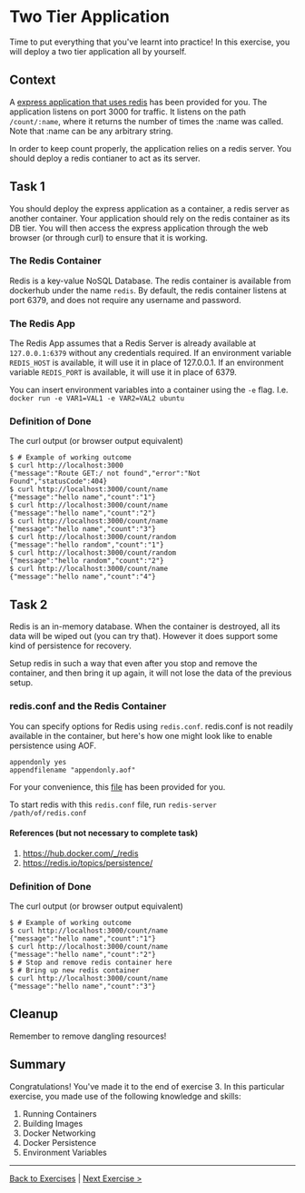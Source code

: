 # Two Tier Application
Time to put everything that you've learnt into practice! In this exercise, you will deploy a two tier application all by yourself.

## Context
A [express application that uses redis](../application/redisapp/) has been provided for you. The application listens on port 3000 for traffic. It listens on the path `/count/:name`, where it returns the number of times the :name was called. Note that :name can be any arbitrary string.

In order to keep count properly, the application relies on a redis server. You should deploy a redis contianer to act as its server.

## Task 1
You should deploy the express application as a container, a redis server as another container. Your application should rely on the redis container as its DB tier. You will then access the express application through the web browser (or through curl) to ensure that it is working.

### The Redis Container
Redis is a key-value NoSQL Database. The redis container is available from dockerhub under the name `redis`. By default, the redis container listens at port 6379, and does not require any username and password. 

### The Redis App
The Redis App assumes that a Redis Server is already available at `127.0.0.1:6379` without any credentials required. If an environment variable `REDIS_HOST` is available, it will use it in place of 127.0.0.1. If an environment variable `REDIS_PORT` is available, it will use it in place of 6379.

You can insert environment variables into a container using the `-e` flag. I.e. `docker run -e VAR1=VAL1 -e VAR2=VAL2 ubuntu`

### Definition of Done
The curl output (or browser output equivalent)
```
$ # Example of working outcome
$ curl http://localhost:3000
{"message":"Route GET:/ not found","error":"Not Found","statusCode":404}
$ curl http://localhost:3000/count/name
{"message":"hello name","count":"1"}
$ curl http://localhost:3000/count/name
{"message":"hello name","count":"2"}
$ curl http://localhost:3000/count/name
{"message":"hello name","count":"3"}
$ curl http://localhost:3000/count/random
{"message":"hello random","count":"1"}
$ curl http://localhost:3000/count/random
{"message":"hello random","count":"2"}
$ curl http://localhost:3000/count/name
{"message":"hello name","count":"4"}
```

## Task 2
Redis is an in-memory database. When the container is destroyed, all its data will be wiped out (you can try that). However it does support some kind of persistence for recovery.

Setup redis in such a way that even after you stop and remove the container, and then bring it up again, it will not lose the data of the previous setup.

### redis.conf and the Redis Container
You can specify options for Redis using `redis.conf`. redis.conf is not readily available in the container, but here's how one might look like to enable persistence using AOF.

```
appendonly yes
appendfilename "appendonly.aof"
```

For your convenience, this [file](../application/redisapp/data/redis.conf) has been provided for you.

To start redis with this `redis.conf` file, run `redis-server /path/of/redis.conf`

#### References (but not necessary to complete task)
1. https://hub.docker.com/_/redis
2. https://redis.io/topics/persistence/

### Definition of Done
The curl output (or browser output equivalent)
```
$ # Example of working outcome
$ curl http://localhost:3000/count/name
{"message":"hello name","count":"1"}
$ curl http://localhost:3000/count/name
{"message":"hello name","count":"2"}
$ # Stop and remove redis container here
$ # Bring up new redis container
$ curl http://localhost:3000/count/name
{"message":"hello name","count":"3"}
```
## Cleanup
Remember to remove dangling resources!

## Summary
Congratulations! You've made it to the end of exercise 3. In this particular exercise, you made use of the following knowledge and skills:
1. Running Containers
2. Building Images
3. Docker Networking
4. Docker Persistence
5. Environment Variables

---
[Back to Exercises](./README.md) | [Next Exercise >](./40-DockerCompose.md)
